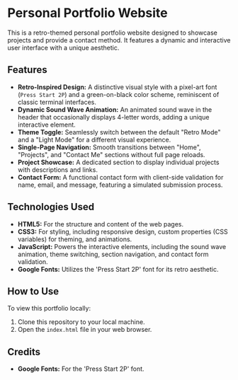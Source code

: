 # Personal Portfolio Website

This is a retro-themed personal portfolio website designed to showcase projects and provide a contact method. It features a dynamic and interactive user interface with a unique aesthetic.

## Features

*   **Retro-Inspired Design:** A distinctive visual style with a pixel-art font (`Press Start 2P`) and a green-on-black color scheme, reminiscent of classic terminal interfaces.
*   **Dynamic Sound Wave Animation:** An animated sound wave in the header that occasionally displays 4-letter words, adding a unique interactive element.
*   **Theme Toggle:** Seamlessly switch between the default "Retro Mode" and a "Light Mode" for a different visual experience.
*   **Single-Page Navigation:** Smooth transitions between "Home", "Projects", and "Contact Me" sections without full page reloads.
*   **Project Showcase:** A dedicated section to display individual projects with descriptions and links.
*   **Contact Form:** A functional contact form with client-side validation for name, email, and message, featuring a simulated submission process.

## Technologies Used

*   **HTML5:** For the structure and content of the web pages.
*   **CSS3:** For styling, including responsive design, custom properties (CSS variables) for theming, and animations.
*   **JavaScript:** Powers the interactive elements, including the sound wave animation, theme switching, section navigation, and contact form validation.
*   **Google Fonts:** Utilizes the 'Press Start 2P' font for its retro aesthetic.

## How to Use

To view this portfolio locally:

1.  Clone this repository to your local machine.
2.  Open the `index.html` file in your web browser.

## Credits

*   **Google Fonts:** For the 'Press Start 2P' font.
